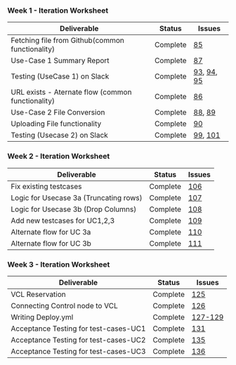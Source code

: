 
### Week 1 - Iteration Worksheet

Deliverable 			   | Status | Issues 
--------------- | ------------ | ------------------ |
Fetching file from Github(common functionality)  | Complete | [85](https://github.ncsu.edu/csc510-s2022/CSC510-15/issues/85)
Use-Case 1 Summary Report   | Complete | [87](https://github.ncsu.edu/csc510-s2022/CSC510-15/issues/87)
Testing (UseCase 1) on Slack | Complete | [93](https://github.ncsu.edu/csc510-s2022/CSC510-15/issues/93), [94](https://github.ncsu.edu/csc510-s2022/CSC510-15/issues/94), [95](https://github.ncsu.edu/csc510-s2022/CSC510-15/issues/95)
URL exists - Aternate flow (common functionality)| Complete | [86](https://github.ncsu.edu/csc510-s2022/CSC510-15/issues/86)
Use-Case 2 File Conversion   | Complete | [88](https://github.ncsu.edu/csc510-s2022/CSC510-15/issues/88), [89](https://github.ncsu.edu/csc510-s2022/CSC510-15/issues/89)
Uploading File functionality | Complete | [90](https://github.ncsu.edu/csc510-s2022/CSC510-15/issues/90)
Testing (Usecase 2) on Slack | Complete | [99](https://github.ncsu.edu/csc510-s2022/CSC510-15/issues/99), [101](https://github.ncsu.edu/csc510-s2022/CSC510-15/issues/101)



### Week 2 - Iteration Worksheet

Deliverable 			   | Status | Issues 
--------------- | ------------ | ------------------ |
Fix existing testcases  | Complete | [106](https://github.ncsu.edu/csc510-s2022/CSC510-15/issues/106)
Logic for Usecase 3a (Truncating rows)    | Complete | [107](https://github.ncsu.edu/csc510-s2022/CSC510-15/issues/107)
Logic for Usecase 3b (Drop Columns)  | Complete | [108](https://github.ncsu.edu/csc510-s2022/CSC510-15/issues/108)
Add new testcases for UC1,2,3| Complete | [109](https://github.ncsu.edu/csc510-s2022/CSC510-15/issues/109)
Alternate flow for UC 3a   | Complete | [110](https://github.ncsu.edu/csc510-s2022/CSC510-15/issues/110)
Alternate flow for UC 3b  | Complete | [111](https://github.ncsu.edu/csc510-s2022/CSC510-15/issues/111)

### Week 3 - Iteration Worksheet

Deliverable 			   | Status | Issues 
--------------- | ------------ | ------------------ |
VCL Reservation  | Complete | [125](https://github.ncsu.edu/csc510-s2022/CSC510-15/issues/125)
Connecting Control node to VCL | Complete | [126](https://github.ncsu.edu/csc510-s2022/CSC510-15/issues/126)
Writing Deploy.yml | Complete | [127-129](https://github.ncsu.edu/csc510-s2022/CSC510-15/issues/127)
Acceptance Testing for test-cases-UC1 | Complete | [131](https://github.ncsu.edu/csc510-s2022/CSC510-15/issues/131)
Acceptance Testing for test-cases-UC2 | Complete | [135](https://github.ncsu.edu/csc510-s2022/CSC510-15/issues/135)
Acceptance Testing for test-cases-UC3 | Complete | [136](https://github.ncsu.edu/csc510-s2022/CSC510-15/issues/136)


